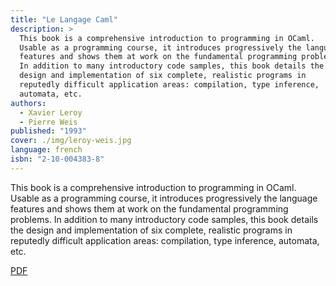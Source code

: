 ```yaml
---
title: "Le Langage Caml"
description: >
  This book is a comprehensive introduction to programming in OCaml.
  Usable as a programming course, it introduces progressively the language
  features and shows them at work on the fundamental programming problems.
  In addition to many introductory code samples, this book details the
  design and implementation of six complete, realistic programs in
  reputedly difficult application areas: compilation, type inference,
  automata, etc.
authors:
  - Xavier Leroy
  - Pierre Weis
published: "1993"
cover: ./img/leroy-weis.jpg
language: french
isbn: "2-10-004383-8"
---
```


This book is a comprehensive introduction to programming in OCaml.
Usable as a programming course, it introduces progressively the language
features and shows them at work on the fundamental programming problems.
In addition to many introductory code samples, this book details the
design and implementation of six complete, realistic programs in
reputedly difficult application areas: compilation, type inference,
automata, etc.

[PDF](http://caml.inria.fr/pub/distrib/books/llc.pdf)